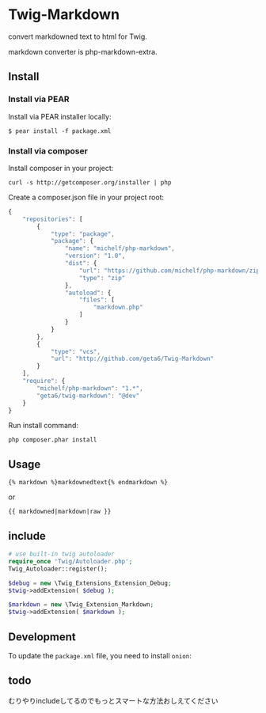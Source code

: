 # Twig-Markdown

convert markdowned text to html for Twig.

markdown converter is php-markdown-extra.

## Install

### Install via PEAR

Install via PEAR installer locally:

    $ pear install -f package.xml

### Install via composer

Install composer in your project:

```shell
curl -s http://getcomposer.org/installer | php
```

Create a composer.json file in your project root:

```javascript
{
    "repositories": [
        {
            "type": "package",
            "package": {
                "name": "michelf/php-markdown",
                "version": "1.0",
                "dist": {
                    "url": "https://github.com/michelf/php-markdown/zipball/extra",
                    "type": "zip"
                },
                "autoload": {
                    "files": [
                        "markdown.php"
                    ]
                }
            }
        },
        {
            "type": "vcs",
            "url": "http://github.com/geta6/Twig-Markdown"
        }
    ],
    "require": {
        "michelf/php-markdown": "1.*",
        "geta6/twig-markdown": "@dev"
    }
}
```

Run install command:

```shell
php composer.phar install
```

## Usage

`{% markdown %}markdownedtext{% endmarkdown %}`

or

`{{ markdowned|markdown|raw }}`

## include

```php 
# use built-in twig autoloader
require_once 'Twig/Autoloader.php';
Twig_Autoloader::register();

$debug = new \Twig_Extensions_Extension_Debug;
$twig->addExtension( $debug );

$markdown = new \Twig_Extension_Markdown;
$twig->addExtension( $markdown );
```

## Development

To update the `package.xml` file, you need to install `onion`:



## todo

むりやりincludeしてるのでもっとスマートな方法おしえてください
